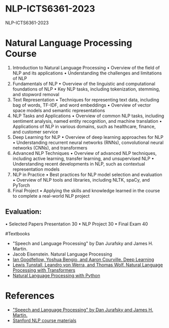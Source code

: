 # NLP-ICTS6361-2023
NLP-ICTS6361-2023

# Natural Language Processing Course 

1.	Introduction to Natural Language Processing
 •	Overview of the field of NLP and its applications
 •	Understanding the challenges and limitations of NLP
2.	Fundamentals of NLP
 •	Overview of the linguistic and computational foundations of NLP
 •	Key NLP tasks, including tokenization, stemming, and stopword removal
3.	Text Representation
 •	Techniques for representing text data, including bag of words, TF-IDF, and word embeddings
 •	Overview of vector space models and semantic representations
4.	NLP Tasks and Applications
 •	Overview of common NLP tasks, including sentiment analysis, named entity recognition, and machine translation
 •	Applications of NLP in various domains, such as healthcare, finance, and customer service
5.	Deep Learning for NLP
 •	Overview of deep learning approaches for NLP
 •	Understanding recurrent neural networks (RNNs), convolutional neural networks (CNNs), and transformers
6.	Advanced NLP Techniques
 •	Overview of advanced NLP techniques, including active learning, transfer learning, and unsupervised NLP
 •	Understanding recent developments in NLP, such as contextual representation models
7.	NLP in Practice
 •	Best practices for NLP model selection and evaluation
 •	Overview of NLP tools and libraries, including NLTK, spaCy, and PyTorch
8.	Final Project
 •	Applying the skills and knowledge learned in the course to complete a real-world NLP project

## Evaluation:
•	Selected Papers Presentation 30
•	NLP Project 30
•	Final Exam 40

#Textbooks
* "Speech and Language Processing" by Dan Jurafsky and James H. Martin.
* Jacob Eisenstein. Natural Language Processing
* [Ian Goodfellow, Yoshua Bengio, and Aaron Courville. Deep Learning](https://www.deeplearningbook.org/)
* [Lewis Tunstall, Leandro von Werra, and Thomas Wolf. Natural Language Processing with Transformers](https://github.com/nlp-with-transformers/notebooks)
* [Natural Language Processing with Python](https://www.nltk.org/book/)

# References 
* ["Speech and Language Processing" by Dan Jurafsky and James H. Martin.](https://web.stanford.edu/~jurafsky/slp3/)
* [Stanford NLP course materials](http://web.stanford.edu/class/cs224n/)

